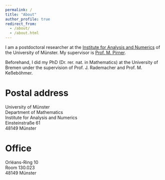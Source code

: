 ```yaml
---
permalink: /
title: "About"
author_profile: true
redirect_from: 
  - /about/
  - /about.html
---
```

I am a postdoctoral researcher at the [Institute for Analysis and Numerics](https://www.uni-muenster.de/AMM/en/index.shtml) of the University of Münster. My supervisor is [Prof. M. Pirner](https://www.uni-muenster.de/AMM/en/Pirner/index.shtml).

Beforehand, I did my PhD (Dr. rer. nat. in Mathematics) at the University of Bremen under the supervision of Prof. J. Rademacher and Prof. M. Keßeböhmer.

Postal address
=======
University of Münster<br>
Department of Mathematics<br>
Institute for Analysis and Numerics<br>
Einsteinstraße 61<br>
48149 Münster

Office
======
Orléans-Ring 10<br>
Room 130.023<br>
48149 Münster


 

